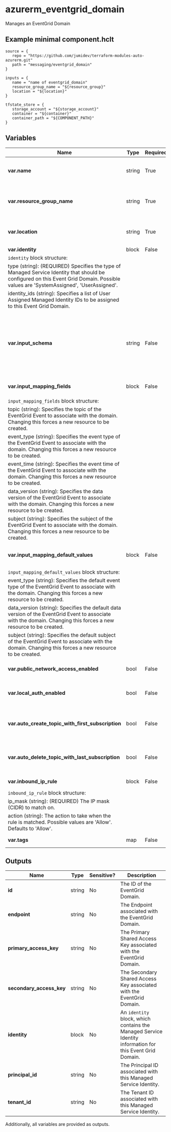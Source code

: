 # azurerm_eventgrid_domain

Manages an EventGrid Domain

## Example minimal component.hclt

```hcl
source = {
   repo = "https://github.com/jumidev/terraform-modules-auto-azurerm.git" 
   path = "messaging/eventgrid_domain" 
}

inputs = {
   name = "name of eventgrid_domain" 
   resource_group_name = "${resource_group}" 
   location = "${location}" 
}

tfstate_store = {
   storage_account = "${storage_account}" 
   container = "${container}" 
   container_path = "${COMPONENT_PATH}" 
}

```

## Variables

| Name | Type | Required? |  Default  |  possible values |  Description |
| ---- | ---- | --------- |  ----------- | ----------- | ----------- |
| **var.name** | string | True | -  |  -  |  Specifies the name of the EventGrid Domain resource. Changing this forces a new resource to be created. | 
| **var.resource_group_name** | string | True | -  |  -  |  The name of the resource group in which the EventGrid Domain exists. Changing this forces a new resource to be created. | 
| **var.location** | string | True | -  |  -  |  Specifies the supported Azure location where the resource exists. Changing this forces a new resource to be created. | 
| **var.identity** | block | False | -  |  -  |  An `identity` block. | 
| `identity` block structure: || 
|   type (string): (REQUIRED) Specifies the type of Managed Service Identity that should be configured on this Event Grid Domain. Possible values are 'SystemAssigned', 'UserAssigned'. ||
|   identity_ids (string): Specifies a list of User Assigned Managed Identity IDs to be assigned to this Event Grid Domain. ||
| **var.input_schema** | string | False | `EventGridSchema`  |  `CloudEventSchemaV1_0`, `CustomEventSchema`, `EventGridSchema`  |  Specifies the schema in which incoming events will be published to this domain. Allowed values are `CloudEventSchemaV1_0`, `CustomEventSchema`, or `EventGridSchema`. Defaults to `EventGridSchema`. Changing this forces a new resource to be created. | 
| **var.input_mapping_fields** | block | False | -  |  -  |  A `input_mapping_fields` block. Changing this forces a new resource to be created. | 
| `input_mapping_fields` block structure: || 
|   topic (string): Specifies the topic of the EventGrid Event to associate with the domain. Changing this forces a new resource to be created. ||
|   event_type (string): Specifies the event type of the EventGrid Event to associate with the domain. Changing this forces a new resource to be created. ||
|   event_time (string): Specifies the event time of the EventGrid Event to associate with the domain. Changing this forces a new resource to be created. ||
|   data_version (string): Specifies the data version of the EventGrid Event to associate with the domain. Changing this forces a new resource to be created. ||
|   subject (string): Specifies the subject of the EventGrid Event to associate with the domain. Changing this forces a new resource to be created. ||
| **var.input_mapping_default_values** | block | False | -  |  -  |  A `input_mapping_default_values` block. Changing this forces a new resource to be created. | 
| `input_mapping_default_values` block structure: || 
|   event_type (string): Specifies the default event type of the EventGrid Event to associate with the domain. Changing this forces a new resource to be created. ||
|   data_version (string): Specifies the default data version of the EventGrid Event to associate with the domain. Changing this forces a new resource to be created. ||
|   subject (string): Specifies the default subject of the EventGrid Event to associate with the domain. Changing this forces a new resource to be created. ||
| **var.public_network_access_enabled** | bool | False | `True`  |  -  |  Whether or not public network access is allowed for this server. Defaults to `true`. | 
| **var.local_auth_enabled** | bool | False | `True`  |  -  |  Whether local authentication methods is enabled for the EventGrid Domain. Defaults to `true`. | 
| **var.auto_create_topic_with_first_subscription** | bool | False | `True`  |  -  |  Whether to create the domain topic when the first event subscription at the scope of the domain topic is created. Defaults to `true`. | 
| **var.auto_delete_topic_with_last_subscription** | bool | False | `True`  |  -  |  Whether to delete the domain topic when the last event subscription at the scope of the domain topic is deleted. Defaults to `true`. | 
| **var.inbound_ip_rule** | block | False | -  |  -  |  One or more `inbound_ip_rule` blocks. | 
| `inbound_ip_rule` block structure: || 
|   ip_mask (string): (REQUIRED) The IP mask (CIDR) to match on. ||
|   action (string): The action to take when the rule is matched. Possible values are 'Allow'. Defaults to 'Allow'. ||
| **var.tags** | map | False | -  |  -  |  A mapping of tags to assign to the resource. | 



## Outputs

| Name | Type | Sensitive? | Description |
| ---- | ---- | --------- | --------- |
| **id** | string | No  | The ID of the EventGrid Domain. | 
| **endpoint** | string | No  | The Endpoint associated with the EventGrid Domain. | 
| **primary_access_key** | string | No  | The Primary Shared Access Key associated with the EventGrid Domain. | 
| **secondary_access_key** | string | No  | The Secondary Shared Access Key associated with the EventGrid Domain. | 
| **identity** | block | No  | An `identity` block, which contains the Managed Service Identity information for this Event Grid Domain. | 
| **principal_id** | string | No  | The Principal ID associated with this Managed Service Identity. | 
| **tenant_id** | string | No  | The Tenant ID associated with this Managed Service Identity. | 

Additionally, all variables are provided as outputs.

